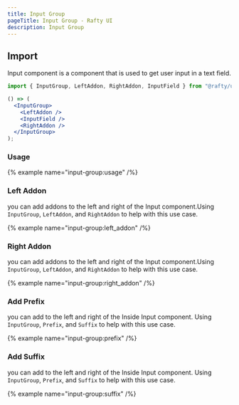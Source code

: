 ```yaml
---
title: Input Group
pageTitle: Input Group - Rafty UI
description: Input Group
---
```


## Import

Input component is a component that is used to get user input in a text field.

```jsx
import { InputGroup, LeftAddon, RightAddon, InputField } from "@rafty/ui";

() => (
  <InputGroup>
    <LeftAddon />
    <InputField />
    <RightAddon />
  </InputGroup>
);
```

### Usage

{% example name="input-group:usage" /%}

### Left Addon

you can add addons to the left and right of the Input component.Using `InputGroup`, `LeftAddon`, and `RightAddon` to help with this use case.

{% example name="input-group:left_addon" /%}

### Right Addon

you can add addons to the left and right of the Input component.Using `InputGroup`, `LeftAddon`, and `RightAddon` to help with this use case.

{% example name="input-group:right_addon" /%}

### Add Prefix

you can add to the left and right of the Inside Input component. Using `InputGroup`, `Prefix`, and `Suffix` to help with this use case.

{% example name="input-group:prefix" /%}

### Add Suffix

you can add to the left and right of the Inside Input component. Using `InputGroup`, `Prefix`, and `Suffix` to help with this use case.

{% example name="input-group:suffix" /%}
